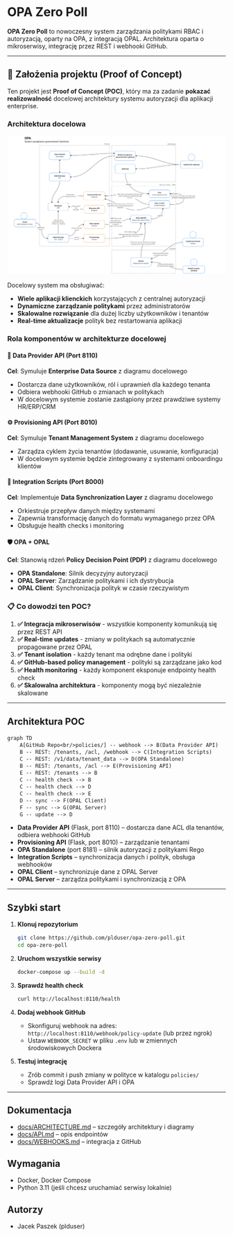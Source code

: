# OPA Zero Poll

**OPA Zero Poll** to nowoczesny system zarządzania politykami RBAC i autoryzacją, oparty na OPA, z integracją OPAL. Architektura oparta o mikroserwisy, integrację przez REST i webhooki GitHub.

---

## 🎯 Założenia projektu (Proof of Concept)

Ten projekt jest **Proof of Concept (POC)**, który ma za zadanie **pokazać realizowalność** docelowej architektury systemu autoryzacji dla aplikacji enterprise. 

### Architektura docelowa
![Architektura docelowa](docs/architektura-docelowa.png)

Docelowy system ma obsługiwać:
- **Wiele aplikacji klienckich** korzystających z centralnej autoryzacji
- **Dynamiczne zarządzanie politykami** przez administratorów
- **Skalowalne rozwiązanie** dla dużej liczby użytkowników i tenantów
- **Real-time aktualizacje** polityk bez restartowania aplikacji

### Rola komponentów w architekturze docelowej

#### 🏢 **Data Provider API** (Port 8110)
**Cel**: Symuluje **Enterprise Data Source** z diagramu docelowego
- Dostarcza dane użytkowników, ról i uprawnień dla każdego tenanta
- Odbiera webhooki GitHub o zmianach w politykach
- W docelowym systemie zostanie zastąpiony przez prawdziwe systemy HR/ERP/CRM

#### ⚙️ **Provisioning API** (Port 8010) 
**Cel**: Symuluje **Tenant Management System** z diagramu docelowego
- Zarządza cyklem życia tenantów (dodawanie, usuwanie, konfiguracja)
- W docelowym systemie będzie zintegrowany z systemami onboardingu klientów

#### 🔄 **Integration Scripts** (Port 8000)
**Cel**: Implementuje **Data Synchronization Layer** z diagramu docelowego
- Orkiestruje przepływ danych między systemami
- Zapewnia transformację danych do formatu wymaganego przez OPA
- Obsługuje health checks i monitoring

#### 🛡️ **OPA + OPAL**
**Cel**: Stanowią rdzeń **Policy Decision Point (PDP)** z diagramu docelowego
- **OPA Standalone**: Silnik decyzyjny autoryzacji
- **OPAL Server**: Zarządzanie politykami i ich dystrybucja
- **OPAL Client**: Synchronizacja polityk w czasie rzeczywistym

### 📋 Co dowodzi ten POC?

1. **✅ Integracja mikroserwisów** - wszystkie komponenty komunikują się przez REST API
2. **✅ Real-time updates** - zmiany w politykach są automatycznie propagowane przez OPAL
3. **✅ Tenant isolation** - każdy tenant ma odrębne dane i polityki  
4. **✅ GitHub-based policy management** - polityki są zarządzane jako kod
5. **✅ Health monitoring** - każdy komponent eksponuje endpointy health check
6. **✅ Skalowalna architektura** - komponenty mogą być niezależnie skalowane

---

## Architektura POC

```mermaid
graph TD
    A[GitHub Repo<br/>policies/] -- webhook --> B(Data Provider API)
    B -- REST: /tenants, /acl, /webhook --> C(Integration Scripts)
    C -- REST: /v1/data/tenant_data --> D(OPA Standalone)
    B -- REST: /tenants, /acl --> E(Provisioning API)
    E -- REST: /tenants --> B
    C -- health check --> B
    C -- health check --> D
    C -- health check --> E
    D -- sync --> F(OPAL Client)
    F -- sync --> G(OPAL Server)
    G -- update --> D
```

- **Data Provider API** (Flask, port 8110) – dostarcza dane ACL dla tenantów, odbiera webhooki GitHub
- **Provisioning API** (Flask, port 8010) – zarządzanie tenantami
- **OPA Standalone** (port 8181) – silnik autoryzacji z politykami Rego
- **Integration Scripts** – synchronizacja danych i polityk, obsługa webhooków
- **OPAL Client** – synchronizuje dane z OPAL Server
- **OPAL Server** – zarządza politykami i synchronizacją z OPA

---

## Szybki start

1. **Klonuj repozytorium**
   ```sh
   git clone https://github.com/plduser/opa-zero-poll.git
   cd opa-zero-poll
   ```

2. **Uruchom wszystkie serwisy**
   ```sh
   docker-compose up --build -d
   ```

3. **Sprawdź health check**
   ```sh
   curl http://localhost:8110/health
   ```

4. **Dodaj webhook GitHub**
   - Skonfiguruj webhook na adres: `http://localhost:8110/webhook/policy-update` (lub przez ngrok)
   - Ustaw `WEBHOOK_SECRET` w pliku `.env` lub w zmiennych środowiskowych Dockera

5. **Testuj integrację**
   - Zrób commit i push zmiany w polityce w katalogu `policies/`
   - Sprawdź logi Data Provider API i OPA

---

## Dokumentacja

- [docs/ARCHITECTURE.md](docs/ARCHITECTURE.md) – szczegóły architektury i diagramy
- [docs/API.md](docs/API.md) – opis endpointów
- [docs/WEBHOOKS.md](docs/WEBHOOKS.md) – integracja z GitHub

## Wymagania

- Docker, Docker Compose
- Python 3.11 (jeśli chcesz uruchamiać serwisy lokalnie)

## Autorzy

- Jacek Paszek (plduser) 